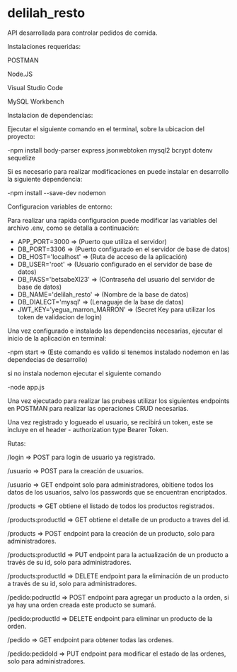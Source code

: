 # delilah_resto
API desarrollada para controlar pedidos de comida.

Instalaciones requeridas:

POSTMAN

Node.JS

Visual Studio Code

MySQL Workbench

Instalacion de dependencias:

Ejecutar el siguiente comando en el terminal, sobre la ubicacion del proyecto:

-npm install body-parser express jsonwebtoken mysql2 bcrypt dotenv sequelize

Si es necesario para realizar modificaciones en puede instalar en desarrollo la siguiente dependencia:

-npm install --save-dev nodemon

Configuracion variables de entorno:

Para realizar una rapida configuracion puede modificar las variables del archivo .env, como se detalla a continuación:

- APP_PORT=3000                   =>    (Puerto que utiliza el servidor)
- DB_PORT=3306                    =>    (Puerto configurado en el servidor de base de datos)
- DB_HOST='localhost'             =>    (Ruta de acceso de la aplicación)
- DB_USER='root'                  =>    (Usuario configurado en el servidor de base de datos)
- DB_PASS='betsabeXl23'           =>    (Contraseña del usuario del servidor de base de datos)
- DB_NAME='delilah_resto'         =>    (Nombre de la base de datos)
- DB_DIALECT='mysql'              =>    (Lenaguaje de la base de datos)
- JWT_KEY='yegua_marron_MARRON'   =>    (Secret Key para utilizar los token de validacion de login)

Una vez configurado e instalado las dependencias necesarias, ejecutar el inicio de la aplicación en terminal:

-npm start => (Este comando es valido si tenemos instalado nodemon en las dependecias de desarrollo)

si no instala nodemon ejecutar el siguiente comando

-node app.js

Una vez ejecutado para realizar las prubeas utilizar los siguientes endpoints en POSTMAN para realizar las operaciones CRUD necesarias.

Una vez registrado y logueado el usuario, se recibirá un token, este se incluye en el header - authorization type Bearer Token.

Rutas:

/login                  => POST para login de usuario ya registrado.

/usuario                => POST para la creación de usuarios.

/usuario                => GET endpoint solo para administradores, obitiene todos los datos de los usuarios, salvo los passwords que se encuentran encriptados.

/products               => GET obtiene el listado de todos los productos registrados.

/products:productId     => GET obtiene el detalle de un producto a traves del id.

/products               => POST endpoint para la creación de un producto, solo para administradores.

/products:productId     => PUT endpoint para la actualización de un producto a través de su id, solo para administradores.

/products:productId     => DELETE endpoint para la eliminación de un producto a través de su id, solo para administradores.

/pedido:podructId       => POST endpoint para agregar un producto a la orden, si ya hay una orden creada este producto se sumará.

/pedido:productId       => DELETE endpoint para eliminar un producto de la orden.

/pedido                 => GET endpoint para obtener todas las ordenes.

/pedido:pedidoId        => PUT endpoint para modificar el estado de las ordenes, solo para administradores.



